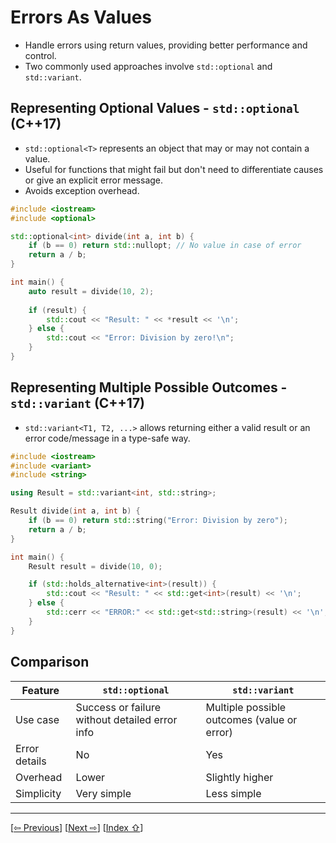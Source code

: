 <a name="1_24_error_as_values-1"></a>
# Errors As Values

- Handle errors using return values, providing better performance and control. 
- Two commonly used approaches involve `std::optional` and `std::variant`.


<a name="1_24_error_as_values-1-1"></a>
## Representing Optional Values - `std::optional` (C++17)

- `std::optional<T>` represents an object that may or may not contain a value. 
- Useful for functions that might fail but don't need to differentiate causes or give an explicit error message.
- Avoids exception overhead.

```cpp
#include <iostream>
#include <optional>

std::optional<int> divide(int a, int b) {
    if (b == 0) return std::nullopt; // No value in case of error
    return a / b;
}

int main() {
    auto result = divide(10, 2);
    
    if (result) {
        std::cout << "Result: " << *result << '\n';
    } else {
        std::cout << "Error: Division by zero!\n";
    }
}
```

<a name="1_24_error_as_values-1-2"></a>
## Representing Multiple Possible Outcomes - `std::variant` (C++17)

- `std::variant<T1, T2, ...>` allows returning either a valid result or an error code/message in a type-safe way.

```cpp
#include <iostream>
#include <variant>
#include <string>

using Result = std::variant<int, std::string>;

Result divide(int a, int b) {
    if (b == 0) return std::string("Error: Division by zero");
    return a / b;
}

int main() {
    Result result = divide(10, 0);

    if (std::holds_alternative<int>(result)) {
        std::cout << "Result: " << std::get<int>(result) << '\n';
    } else {
        std::cerr << "ERROR:" << std::get<std::string>(result) << '\n';
    }
}
```

<a name="1_24_error_as_values-1-3"></a>
## Comparison 

| Feature | `std::optional` | `std::variant` |
|---------|----------------|----------------|
| Use case | Success or failure without detailed error info | Multiple possible outcomes (value or error) |
| Error details | No | Yes |
| Overhead | Lower | Slightly higher |
| Simplicity | Very simple | Less simple |

---
[[⇦ Previous](1_23_exceptions_idx.md)]		[[Next  ⇨](1_25_stl_overview_idx.md)]		[[Index ⇧](index.md#1_24_error_as_values_idx.md)]
